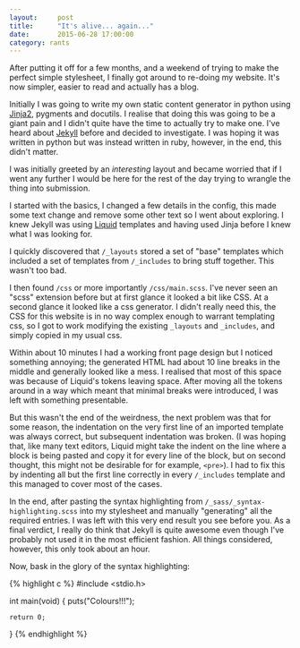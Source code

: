 ```yaml
---
layout:     post
title:      "It's alive... again..."
date:       2015-06-28 17:00:00
category: rants
---
```

After putting it off for a few months, and a weekend of trying to make the
perfect simple stylesheet, I finally got around to re-doing my website. It's
now simpler, easier to read and actually has a blog.

Initially I was going to write my own static content generator in python using
[Jinja2][jinja], pygments and docutils. I realise that doing this was going to
be a giant pain and I didn't quite have the time to actually try to make one.
I've heard about [Jekyll][jekyll] before and decided to investigate. I was
hoping it was written in python but was instead written in ruby, however, in
the end, this didn't matter.

I was initially greeted by an _interesting_ layout and became worried that if I
went any further I would be here for the rest of the day trying to wrangle the
thing into submission.

I started with the basics, I changed a few details in the config, this made
some text change and remove some other text so I went about exploring. I knew
Jekyll was using [Liquid][liquid] templates and having used Jinja before I knew what I
was looking for.

I quickly discovered that `/_layouts` stored a set of "base" templates which
included a set of templates from `/_includes` to bring stuff together. This
wasn't too bad.

I then found `/css` or more importantly `/css/main.scss`. I've never seen an
"scss" extension before but at first glance it looked a bit like CSS. At a
second glance it looked like a css generator. I didn't really need this, the
CSS for this website is in no way complex enough to warrant templating css, so
I got to work modifying the existing `_layouts` and `_includes`, and simply
copied in my usual css.

Within about 10 minutes I had a working front page design but I noticed
something annoying; the generated HTML had about 10 line breaks in the middle
and generally looked like a mess. I realised that most of this space was
because of Liquid's tokens leaving space. After moving all the tokens around in
a way which meant that minimal breaks were introduced, I was left with
something presentable.

But this wasn't the end of the weirdness, the next problem was that for some
reason, the indentation on the very first line of an imported template was
always correct, but subsequent indentation was broken. (I was hoping that, like
many text editors, Liquid might take the indent on the line where a block is
being pasted and copy it for every line of the block, but on second thought,
this might not be desirable for for example, `<pre>`). I had to fix this by
indenting all but the first line correctly in every `/_includes` template and
this managed to cover most of the cases.

In the end, after pasting the syntax highlighting from
`/_sass/_syntax-highlighting.scss` into my stylesheet and manually "generating"
all the required entries. I was left with this very end result you see before
you. As a final verdict, I really do think that Jekyll is quite awesome even
though I've probably not used it in the most efficient fashion. All things
considered, however, this only took about an hour.

Now, bask in the glory of the syntax highlighting:

{% highlight c %}
#include <stdio.h>

int main(void)
{
	puts("Colours!!!");

	return 0;
}
{% endhighlight %}

[jekyll]: http://jekyllrb.com
[jinja]:  http://jinja.pocoo.org/
[liquid]: http://liquidmarkup.org/
